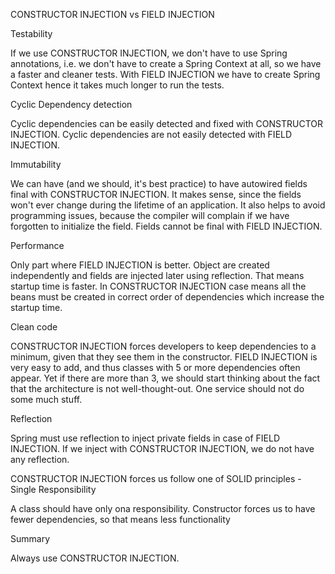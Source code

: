 CONSTRUCTOR INJECTION vs FIELD INJECTION

Testability

If we use CONSTRUCTOR INJECTION, we don't have to use
Spring annotations, i.e. we don't have to create a Spring Context at all, so we have a faster
and cleaner tests.
With FIELD INJECTION we have to create Spring Context hence it takes much longer to run the tests.

Cyclic Dependency detection

Cyclic dependencies can be easily detected and fixed with CONSTRUCTOR INJECTION.
Cyclic dependencies are not easily detected with FIELD INJECTION.

Immutability

We can have (and we should, it's best practice) to have autowired fields final with CONSTRUCTOR INJECTION.
It makes sense, since the fields won't ever change during the lifetime of an application.
It also helps to avoid programming issues, because the compiler will complain 
if we have forgotten to initialize the field.
Fields cannot be final with FIELD INJECTION.

Performance

Only part where FIELD INJECTION is better. Object are created independently
and fields are injected later using reflection. That means startup time is faster.
In CONSTRUCTOR INJECTION case means all the beans must be created in correct order
of dependencies which increase the startup time.

Clean code

CONSTRUCTOR INJECTION forces developers to keep dependencies to a minimum, 
given that they see them in the constructor. FIELD INJECTION is very easy to add,
and thus classes with 5 or more dependencies often appear. 
Yet if there are more than 3, we should start thinking about the fact 
that the architecture is not well-thought-out. 
One service should not do some much stuff.

Reflection

Spring must use reflection to inject private fields in case of FIELD INJECTION.
If we inject with CONSTRUCTOR INJECTION, we do not have any reflection.

CONSTRUCTOR INJECTION forces us follow one of SOLID principles - Single Responsibility

A class should have only ona responsibility. Constructor forces us to have 
fewer dependencies, so that means less functionality

Summary

Always use CONSTRUCTOR INJECTION.